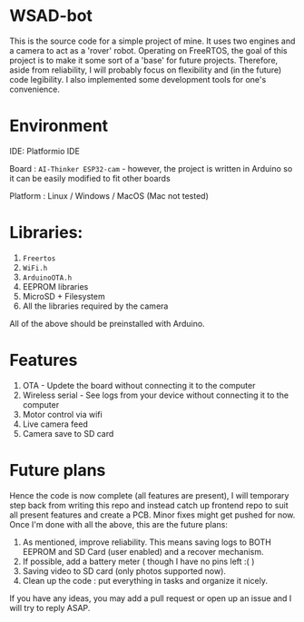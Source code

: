 # WSAD-bot
This is the source code for a simple project of mine. It uses two engines and a camera to act as a 'rover' robot.
Operating on FreeRTOS, the goal of this project is to make it some sort of a 'base' for future projects. Therefore, aside from reliability, I will probably focus on flexibility and (in the future) code legibility. I also implemented some development tools for one's convenience.

# Environment 
IDE: Platformio IDE

Board : `AI-Thinker ESP32-cam` - however, the project is written in Arduino so it can be easily modified to fit other boards

Platform : Linux / Windows / MacOS (Mac not tested)
# Libraries:
1. `Freertos`
2. `WiFi.h`
3. `ArduinoOTA.h`
4. EEPROM libraries
5. MicroSD + Filesystem
6. All the libraries required by the camera

All of the above should be preinstalled with Arduino.


# Features
1. OTA - Updete the board without connecting it to the computer
2. Wireless serial - See logs from your device without connecting it to the computer
3. Motor control via wifi
4. Live camera feed 
5. Camera save to SD card 

# Future plans

Hence the code is now complete (all features are present), I will temporary step back from writing this repo and instead catch up frontend repo to suit all present features and create a PCB. Minor fixes might get pushed for now. Once I'm 
done with all the above, this are the future plans:
1. As mentioned, improve reliability. This means saving logs to BOTH EEPROM and SD Card (user enabled) and a recover mechanism.
2. If possible, add a battery meter ( though I have no pins left :( )
3. Saving video to SD card (only photos supported now).
4. Clean up the code : put everything in tasks and organize it nicely. 


If you have any ideas, you may add a pull request or open up an issue and I will try to reply ASAP.

